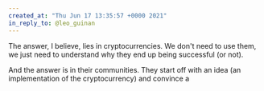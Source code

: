 ```yaml
---
created_at: "Thu Jun 17 13:35:57 +0000 2021"
in_reply_to: @leo_guinan
---
```


The answer, I believe, lies in cryptocurrencies. We don't need to use them, we just need to understand why they end up being successful (or not).

And the answer is in their communities. They start off with an idea (an implementation of the cryptocurrency) and convince a